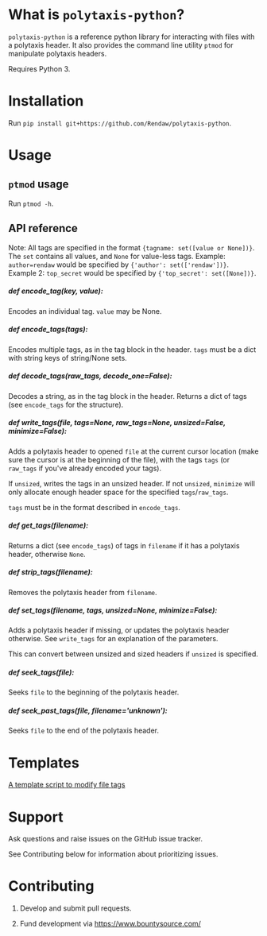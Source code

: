# What is `polytaxis-python`?

`polytaxis-python` is a reference python library for interacting with files with a polytaxis header.  It also provides the command line utility `ptmod` for manipulate polytaxis headers.

Requires Python 3.

# Installation

Run `pip install git+https://github.com/Rendaw/polytaxis-python`.

# Usage

## `ptmod` usage

Run `ptmod -h`.

## API reference

Note: All tags are specified in the format `{tagname: set([value or None])}`.  The `set` contains all values, and `None` for value-less tags.
Example: `author=rendaw` would be specified by `{'author': set(['rendaw'])}`.  
Example 2: `top_secret` would be specified by `{'top_secret': set([None])}`.

##### def encode_tag(key, value):

Encodes an individual tag.  `value` may be None.

##### def encode_tags(tags):

Encodes multiple tags, as in the tag block in the header. `tags` must be a dict with string keys of string/None sets.

##### def decode_tags(raw_tags, decode_one=False):

Decodes a string, as in the tag block in the header. Returns a dict of tags (see `encode_tags` for the structure).

##### def write_tags(file, tags=None, raw_tags=None, unsized=False, minimize=False):

Adds a polytaxis header to opened `file` at the current cursor location (make sure the cursor is at the beginning of the file), with the tags `tags` (or `raw_tags` if you've already encoded your tags).  

If `unsized`, writes the tags in an unsized header.  If not `unsized`, `minimize` will only allocate enough header space for the specified `tags`/`raw_tags`.

`tags` must be in the format described in `encode_tags`.

##### def get_tags(filename):

Returns a dict (see `encode_tags`) of tags in `filename` if it has a polytaxis header, otherwise `None`.

##### def strip_tags(filename):

Removes the polytaxis header from `filename`.

##### def set_tags(filename, tags, unsized=None, minimize=False):

Adds a polytaxis header if missing, or updates the polytaxis header otherwise.  See `write_tags` for an explanation of the parameters.

This can convert between unsized and sized headers if `unsized` is specified.

##### def seek_tags(file):

Seeks `file` to the beginning of the polytaxis header.

##### def seek_past_tags(file, filename='unknown'):

Seeks `file` to the end of the polytaxis header.

# Templates

[A template script to modify file tags](modify-template.py)

# Support

Ask questions and raise issues on the GitHub issue tracker.

See Contributing below for information about prioritizing issues.

# Contributing

1. Develop and submit pull requests.

2. Fund development via https://www.bountysource.com/
